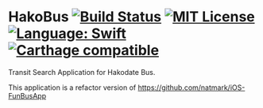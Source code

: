 # HakoBus [![Build Status](https://travis-ci.org/natmark/HakoBus.svg?branch=master)](https://travis-ci.org/natmark/HakoBus) [![MIT License](http://img.shields.io/badge/license-MIT-blue.svg?style=flat)](LICENSE) [![Language: Swift](https://img.shields.io/badge/lang-Swift-yellow.svg?style=flat)](https://developer.apple.com/swift/) [![Carthage compatible](https://img.shields.io/badge/Carthage-compatible-4BC51D.svg?style=flat)](https://github.com/Carthage/Carthage)

Transit Search Application for Hakodate Bus.

This application is a refactor version of https://github.com/natmark/iOS-FunBusApp
